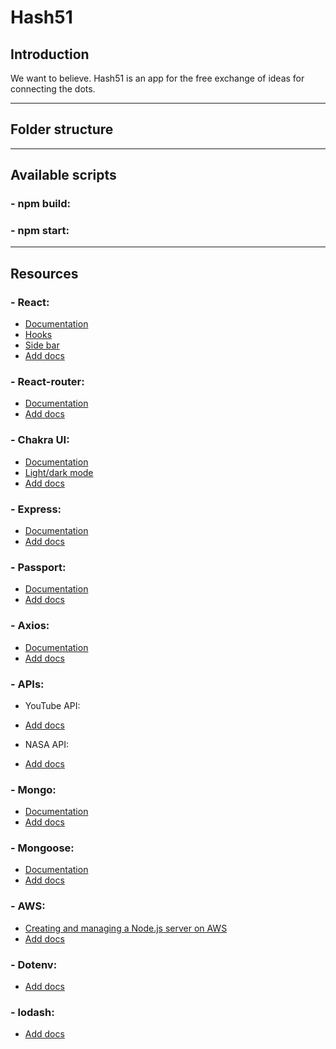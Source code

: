 # Hash51
## Introduction 
We want to believe. Hash51 is an app for the free exchange of ideas for connecting the dots. 

---
## Folder structure

---
## Available scripts
### - npm build:

### - npm start:

---
## Resources
### - React:
* [Documentation](https://reactjs.org/docs/getting-started.html)
* [Hooks](https://reactjs.org/docs/hooks-intro.html)
* [Side bar](https://www.youtube.com/watch?v=CXa0f4-dWi4)
* [Add docs]()


### - React-router:
* [Documentation](https://reactrouter.com/web/example/basic)
* [Add docs]()
### - Chakra UI:
* [Documentation](https://reactrouter.com/web/example/basic)
* [Light/dark mode](https://www.youtube.com/watch?v=wI2vqXsjsIo)
* [Add docs]()
### - Express:
* [Documentation](https://expressjs.com/en/guide/routing.html)
* [Add docs]()

### - Passport:
* [Documentation](https://www.passportjs.org/docs/downloads/html/)
* [Add docs]()

### - Axios:
* [Documentation](https://axios-http.com/docs/intro)
* [Add docs]()

### - APIs: 
- YouTube API: 
* [Add docs]()
- NASA API:
* [Add docs]()

### - Mongo:
* [Documentation](https://docs.mongodb.com/manual/)
* [Add docs]()

### - Mongoose: 
* [Documentation](https://mongoosejs.com/docs/guide.html)
* [Add docs]()


### - AWS: 
* [Creating and managing a Node.js server on AWS](https://hackernoon.com/tutorial-creating-and-managing-a-node-js-server-on-aws-part-1-d67367ac5171)
* [Add docs]()

### - Dotenv:
* [Add docs]()

### - lodash: 
* [Add docs]()
